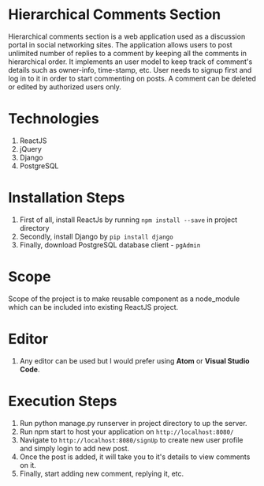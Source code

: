 # Hierarchical Comments Section

Hierarchical comments section is a web application used as a discussion portal in social networking sites.
The application allows users to post unlimited number of replies to a comment by keeping all the comments in hierarchical order.
It implements an user model to keep track of comment's details such as owner-info, time-stamp, etc. 
User needs to signup first and log in to it in order to start commenting on posts. A comment can be deleted or edited by authorized users only.

# Technologies

1. ReactJS
2. jQuery
3. Django
4. PostgreSQL

# Installation Steps

1. First of all, install ReactJs by running ```npm install --save``` in project directory
2. Secondly, install Django by ```pip install django```
3. Finally, download PostgreSQL database client - ```pgAdmin```

# Scope

Scope of the project is to make reusable component as a node_module which can be included into existing ReactJS project.

# Editor

1. Any editor can be used but I would prefer using **Atom** or **Visual Studio Code**.

# Execution Steps

1. Run python manage.py runserver in project directory to up the server.
2. Run npm start to host your application on  ```http://localhost:8080/```
3. Navigate to ```http://localhost:8080/signUp``` to create new user profile and simply login to add new post.
4. Once the post is added, it will take you to it's details to view comments on it.
5. Finally, start adding new comment, replying it, etc.


